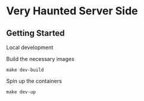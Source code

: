# Very Haunted Server Side

## Getting Started

Local development

Build the necessary images

```shell
make dev-build
```

Spin up the containers

```shell
make dev-up
```
